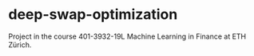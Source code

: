 # deep-swap-optimization
Project in the course 401-3932-19L  Machine Learning in Finance at ETH Zürich. 
